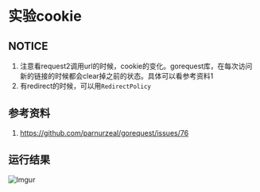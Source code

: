 # 实验cookie

## NOTICE
1. 注意看request2调用url的时候，cookie的变化。gorequest库，在每次访问新的链接的时候都会clear掉之前的状态。具体可以看参考资料1
2. 有redirect的时候，可以用`RedirectPolicy`

## 参考资料
1. https://github.com/parnurzeal/gorequest/issues/76

## 运行结果
![Imgur](https://i.imgur.com/M4y9Bji.png)